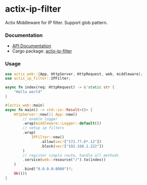 # actix-ip-filter

Actix Middleware for IP filter. Support glob pattern.

### Documentation

- [API Documentation](https://docs.rs/actix-ip-filter/)
- Cargo package: [actix-ip-filter](https://crates.io/crates/actix-ip-filter)

### Usage

```rust
use actix_web::{App, HttpServer, HttpRequest, web, middleware};
use actix_ip_filter::IPFilter;

async fn index(req: HttpRequest) -> &'static str {
    "Hello world"
}

#[actix_web::main]
async fn main() -> std::io::Result<()> {
    HttpServer::new(|| App::new()
        // enable logger
        .wrap(middleware::Logger::default())
        // setup ip filters
        .wrap(
            IPFilter::new()
                .allow(vec!["172.??.6*.12"])
                .block(vec!["192.168.1.222"])
        )
        // register simple route, handle all methods
        .service(web::resource("/").to(index))
    )
        .bind("0.0.0.0:8080")?;
    Ok(())
}
```

